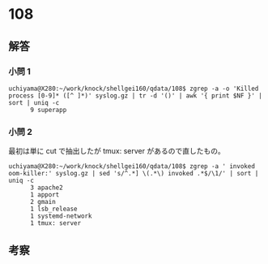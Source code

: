 # 108

## 解答

### 小問 1

```
uchiyama@X280:~/work/knock/shellgei160/qdata/108$ zgrep -a -o 'Killed process [0-9]* ([^ ]*)' syslog.gz | tr -d '()' | awk '{ print $NF }' | sort | uniq -c
      9 superapp
```

### 小問 2

最初は単に cut で抽出したが tmux: server があるので直したもの。

```
uchiyama@X280:~/work/knock/shellgei160/qdata/108$ zgrep -a ' invoked oom-killer:' syslog.gz | sed 's/^.*] \(.*\) invoked .*$/\1/' | sort | uniq -c
      3 apache2
      1 apport
      2 gmain
      1 lsb_release
      1 systemd-network
      1 tmux: server
```

## 考察

